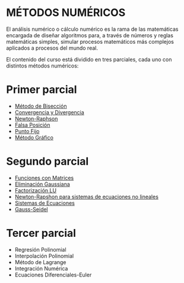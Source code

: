 # MÉTODOS NUMÉRICOS

El análisis numérico o cálculo numérico es la rama de las matemáticas encargada de diseñar algoritmos para, a través de números y reglas matemáticas simples, simular procesos matemáticos más complejos aplicados a procesos del mundo real.

El contenido del curso está dividido en tres parciales, cada uno con distintos métodos numéricos:

# Primer parcial
- [Método de Bisección](https://github.com/Azazyro/Metodos-Numericos-/tree/master/Metodo%20de%20Biseccion)
- [Convergencia y Divergencia](https://github.com/Azazyro/Metodos-Numericos-/tree/master/Convergencia%20y%20Divergencia)
- [Newton-Raphson](https://github.com/Azazyro/Metodos-Numericos-/tree/master/Metodo%20de%20Newton-Raphson)
- [Falsa Posición](https://github.com/Azazyro/Metodos-Numericos-/tree/master/Metodo%20de%20Falsa%20Posicion)
- [Punto Fijo](https://github.com/Azazyro/Metodos-Numericos-/tree/master/Metodo%20de%20Punto%20Fijo)
- [Método Gráfico](https://github.com/Azazyro/Metodos-Numericos-/tree/master/Metodo%20Grafico)

# Segundo parcial
- [Funciones con Matrices](https://github.com/Azazyro/Metodos-Numericos-/tree/master/Funciones%20con%20Matrices)
- [Eliminación Gaussiana](https://github.com/Azazyro/Metodos-Numericos-/tree/master/Eliminacion%20Gaussiana)
- [Factorización LU](https://github.com/Azazyro/Metodos-Numericos-/tree/master/Factorizacion%20LU)
- [Newton-Rapshon para sistemas de ecuaciones no lineales](https://github.com/Azazyro/Metodos-Numericos-/tree/master/NR%20para%20sistemas%20no%20lineales)
- [Sistemas de Ecuaciones](https://github.com/Azazyro/Metodos-Numericos-/tree/master/Sistemas%20de%20Ecuaciones)
- [Gauss-Seidel](https://github.com/Azazyro/Metodos-Numericos-/tree/master/Gauss-Seidel)

# Tercer parcial
- Regresión Polinomial
- Interpolación Polinomial
- Método de Lagrange
- Integración Numérica
- Ecuaciones Diferenciales-Euler
